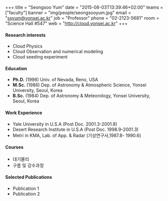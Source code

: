+++
title = "Seongsoo Yum"
date = "2015-08-03T13:39:46+02:00"
teams = ["faculty"]
banner = "img/people/seongsooyum.jpg"
email = "ssyum@yonsei.ac.kr"
job = "Professor"
phone = "02-2123-5681"
room = "Science Hall #547"
web = "http://cloud.yonsei.ac.kr"
+++

#### Research interests
+ Cloud Physics
+ Cloud Observation and numerical modeling
+ Cloud seeding experiment

#### Education
+ **Ph.D.** (1998) Univ. of Nevada, Reno, USA
+ **M.Sc.** (1986) Dep. of Astronomy & Atmospheric Science, Yonsei University, Seoul, Korea
+ **B.Sc.** (1984) Dep. of Astronomy & Meteorology, Yonsei University, Seoul, Korea

#### Work Experience
+ Yale University in U.S.A (Post Doc. 2001.3-2001.8)
+ Desert Research Institute in U.S.A (Post Doc. 1998.9-2001.3)
+ Metri in KMA, Lab. of App. & Radar (기상연구사,1987.8- 1990.6)

#### Courses
+ 대기물리
+ 구름 및 강수과정

#### Selected Publications
+ Publication 1
+ Publication 2
